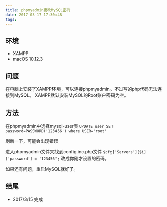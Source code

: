 ```yaml
---
title: phpmyadmin更改MySQL密码
date: 2017-03-17 17:30:48
tags:
---
```

## 环境
* XAMPP 
* macOS 10.12.3

## 问题
在电脑上安装了XAMPP环境，可以连接phpmyadmin。不过写的php代码无法连接到MySQL。
XAMPP默认安装MySQL的Root账户密码为空。
## 方法
在phpmyadmin中选择mysql-user表
`UPDATE user SET password=PASSWORD('123456') where USER='root'`

刷新一下，可能会出现错误

进入phpmyadmin文件夹找到config.inc.php文件
`$cfg['Servers'][$i]['password'] = '123456';`
改成你刚才设置的密码。

如果还有问题，重启MySQL就好了。

## 结尾

* 2017/3/15 完成
